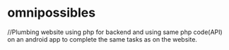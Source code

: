 # omnipossibles
//Plumbing website using php for backend and using same php code(API) on an android app to complete the same tasks as on the website.
 
